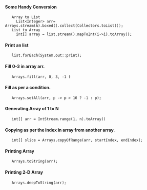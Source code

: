 #### Some Handy Conversion

       Array to List
         List<Integer> arr= Arrays.stream(A).boxed().collect(Collectors.toList());
       List to Array
         int[] array = list.stream().mapToInt(i->i).toArray();

#### Print an list

       list.forEach(System.out::print);

#### Fill 0-3 in array arr.

       Arrays.fill(arr, 0, 3, -1 )

#### Fill as per a condition.

       Arrays.setAll(arr, p -> p > 10 ? -1 : p);
       
#### Generating Array of 1 to N

       int[] arr = IntStream.range(1, n).toArray()

#### Copying as per the index in array from another array.

       int[] slice = Arrays.copyOfRange(arr, startIndex, endIndex);

#### Printing Array

       Arrays.toString(arr);

#### Printing 2-D Array

       Arrays.deepToString(arr);

